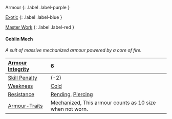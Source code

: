 Armour
{: .label .label-purple }

[Exotic](Game/Designing-Armour#Exotic)
{: .label .label-blue }

[Master Work](Game/Designing-Weapons#Master%20Work)
{: .label .label-red }

#### Goblin Mech

_A suit of massive mechanized armour powered by a core of fire._

| [Armour Integrity](Game/Core/Armour#Armour%20Integrity)    | 6                                                                                       |
| :--------------------------------------------------------- | :-------------------------------------------------------------------------------------- |
| [Skill Penalty](Game/Core/Armour#Skill%20Penalty)          | (-2)                                                                                    |
| [Weakness](Game/Core/Armour#Weakness%20and%20Resistance)   | [Cold](Game/Core/Injury#Cold)                                                           |
| [Resistance](Game/Core/Armour#Weakness%20and%20Resistance) | [Rending](Game/Core/Injury#Rending), [Piercing](Game/Core/Injury#Piercing)              |
| [Armour-Traits](Game/Core/Armour-Traits)                   | [Mechanized](Game/Core/Blocks/Mechanized), This armour counts as 10 size when not worn. |
